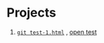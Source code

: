 # Projects
1. [`git test-1.html`](https://github.com/raminrodbri/raminrodbri.github.io/blob/main/p/test-1.html) , [open test](https://raminrodbri.github.io/p/test-1.html)
